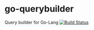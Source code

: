 # go-querybuilder
Query builder for Go-Lang
[![Build Status](https://travis-ci.org/ngurajeka/go-querybuilder.svg?branch=master)](https://travis-ci.org/ngurajeka/go-querybuilder)
